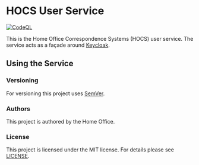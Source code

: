 # HOCS User Service

[![CodeQL](https://github.com/UKHomeOffice/hocs-user-service/actions/workflows/codeql-analysis.yml/badge.svg)](https://github.com/UKHomeOffice/hocs-user-service/actions/workflows/codeql-analysis.yml)

This is the Home Office Correspondence Systems (HOCS) user service. The service acts as a façade around [Keycloak](https://www.keycloak.org/).

## Using the Service

### Versioning

For versioning this project uses [SemVer](https://semver.org/).

### Authors

This project is authored by the Home Office.

### License

This project is licensed under the MIT license. For details please see [LICENSE](LICENSE).
